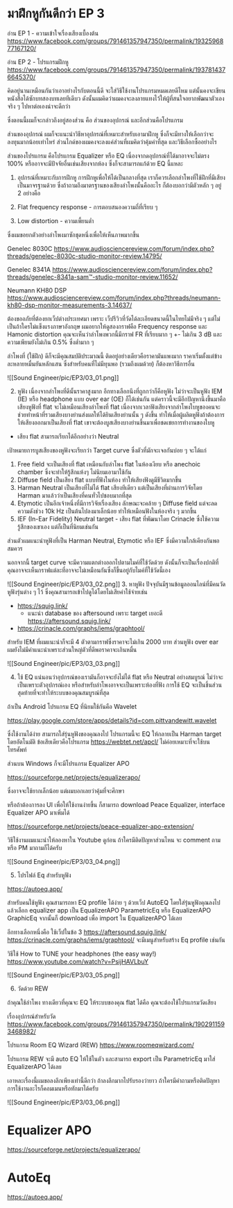 # มาฝึกหูกันดีกว่า EP 3

อ่าน EP 1 - ความเข้าใจเรื่องเสียงเบื้องต้น
https://www.facebook.com/groups/791461357947350/permalink/1932596877167120/

อ่าน EP 2 - โปรแกรมฝึกหู
https://www.facebook.com/groups/791461357947350/permalink/1937814376645370/


คิดอยู่นานเหมือนกันว่าเอาอย่างไรกับตอนนี้ดี จะใส่วิธีใช้งานโปรแกรมหมดเลยดีไหม แต่นั้นคงจะเขียนหนังสือได้ซักบทสองบทเลยทีเดีบว ดังนั้นผมคิดว่าผมคงจะลงลายแทงไว้ให้ผู้ที่สนใจอยากพัฒนาตัวเองจริง ๆ ไปหาต่อเองน่าจะดีกว่า

ซึ่งตอนนี้ผมก็จะกล่าวถึงอยู่สองส่วน คือ ส่วนของอุปกรณ์ และอีกส่วนคือโปรแกรม

ส่วนของอุปกรณ์ ผมก็จะแนะนำวิธีหาอุปกรณ์ที่เหมาะสำหรับเอามาฝึกหู ซึ่งก็จะมีทางให้เลือกว่าจะลงทุนมากน้อยเท่าไหร่ ส่วนไกด์ของผมคงจะลงแค่ส่วนที่ผมคิดว่าคุ้มค่าที่สุด และวิธีเลือกซื้ออย่างไร

ส่วนของโปรแกรม คือโปรแกรม Equalizer หรือ EQ เนื่องจากดอุปกรณ์ที่ได้มาอาจจะไม่ตรง 100% หรืออาจจะมีปัจจัยอื่นเช่นเสียงจากห้อง ซึ่งก็จะสามารถแก้ด้วย EQ นี้แหละ

1. อุปกรณ์ที่เหมาะกับการฝึกหู
การฝึกหูเพื่อให้ได้เป็นกลางที่สุด เราก็ควรเลือกลำโพงที่ใช้ฝึกที่มีเสียงเป็นมาจรฐานด้วย ซึ่งถ้าถามถึงมาตรฐานของเสียงลำโพงนั้นคืออะไร ก็ต้องบอกว่ามีตัวหลัก ๆ อยู่ 2 อย่างคือ

1. Flat frequency response - การตอบสนองความถี่ที่เรียบ ๆ
2. Low distortion - ความเพี้ยนต่ำ

ซึ่งผมขอยกตัวอย่างลำโพงมาซักชุดหนึ่งเพื่อให้เห็นภาพมากขึ้น 

Genelec 8030C
https://www.audiosciencereview.com/forum/index.php?threads/genelec-8030c-studio-monitor-review.14795/

Genelec 8341A
https://www.audiosciencereview.com/forum/index.php?threads/genelec-8341a-sam™-studio-monitor-review.11652/

Neumann KH80 DSP
https://www.audiosciencereview.com/forum/index.php?threads/neumann-kh80-dsp-monitor-measurements-3.14637/

ต้องขออภัยที่ต้องยกเว็ปต่างประเทศมา เพราะ เว็ปรีวิวที่วัดได้ละเอียดขนาดนี้ในไทยไม่มีจริง ๆ แต่ไม่เป็นถ้าใครไม่แข็งแรงภาษาอังกฤษ ผมอยากให้ดูสองกราฟคือ Frequency response และ Hamonic distortion คุณจะเห็นว่าลำโพงพวกนี้มีกราฟ FR ที่เรียบมาก ๆ +- ไม่เกิน 3 dB และความเพียนยังไม่เกิน 0.5% ซึ่งต่ำมาก ๆ

ลำโพงที่ (ใช้ฝึก) ดีก็จะมีคุณสมบัติประมาณนี้ ติดอยู่อย่างเดียวคือราคามันแพงมาก ราคาเริ่มตั้งแต่ข้างละหลายหมื่นยันหลักแสน ซึ่งสำหรับคนที่ไม่มีทุนพอ (รวมถึงผมด้วย) ก็ต้องหาวิธีการอื่น

![[Sound Engineer/pic/EP3/03_01.png]]

2. หูฟัง
เนื่องจากลำโพงที่ดีนั้นราคาสูงมาก อีกทางเลือกนึงที่ถูกกว่าก็คือหูฟัง ไม่ว่าจะเป็นหูฟัง IEM (IE) หรือ headphone แบบ over ear (OE) ก็ได้เช่นกัน แต่คราวนี้จะมีอีกปัญหานึงขึ้นมาคือ เสียงหูฟังที่ flat จะไม่เหมือนเสียงลำโพงที่ flat เนื่องจากเวลาฟังเสียงจากลำโพงใบหูของคนจะช่วยทำหน้าที่รวมเสียงบางย่านส่งผลให้ได้ยินเสียงย่านนั้น ๆ ดังขึ้น ทำให้เมื่อผู้ผลิตหูฟังถ้าต้องการให้เสียงออกมาเป็นเสียงที่ flat เขาจะต้องบูสเสียงบางย่านขึ้นมาเพื่อชดเชยการทำงานของใบหู

* เสียง flat สามารถเรียกได้อีกอย่างว่า Neutral

เป้าหมายการบูสเสียงของหูฟังจะเรียกว่า Target curve ซึ่งตัวที่มักจะเจอกันบ่อย ๆ จะได้แก่
1. Free field จะเป็นเสียงที่ flat เหมือนกับลำโพง flat ในห้องเงียบ หรือ anechoic chamber ซึ่งจะทำให้รู้สึกแห้งๆ ไม่นิยมเอามาใช้กัน
2. Diffuse field เป็นเสียง flat แบบที่ฟังในห้อง ทำให้เสียงฟังดูมีชีวิตมากขึ้น
3. Harman Neutral เป็นเสียงที่ไม่ได้ flat เสียงทีเดียว แต่เป็นเสียงที่ผ่านการวิจัยโดย Harman มาแล้วว่าเป็นเสียงที่คนทั่วไปชอบมากที่สุด
4. Etymotic เป็นอีกเจ้าหนึ่งที่มีการวิจัยเรื่องเสียง ลักษณะจะคล้าย ๆ Diffuse field แต่จะลดความดังช่วง 10k Hz เป็นต้นไปลงมาเล็กน้อย ทำให้เหมือนฟังในห้องจริง ๆ มากขึ้น
5. IEF (In-Ear Fidelity) Neutral target - เสียง flat ที่พัฒนาโดย Crinacle ซึ่งใช้ความรู้สึกของเขาเอง แต่ก็เป็นที่นิยมเช่นกัน

ส่วนตัวผมแนะนำหูฟังที่เป็น Harman Neutral, Etymotic หรือ IEF ซึ่งมีความใกล้เคียงกันพอสมควร

นอกจากนี้ target curve จะมีความแตกต่างออกไปตามไมค์ที่ใช้วัดด้วย ดังนั้นก็จะเป็นเรื่องปกติที่คุณอาจจะเห็นกราฟแต่ละที่อาจจะไม่เหมือนกันซึ่งก็ขึ้นอยู่กับไมค์ที่ใช้วัดนี้เอง



![[Sound Engineer/pic/EP3/03_02.png]]
3. หาหูฟัง
ปัจจุบันมีฐานข้อมูลออนไลน์ที่มีคนวัดหูฟังรุ่นต่าง ๆ ไว้ ซึ่งคุณสามารถเข้าไปดูได้โดยไม่เสียค่าใช้จ่ายเช่น 
- https://squig.link/
	- แนะนำ database ของ aftersound เพราะ target เยอะดี https://aftersound.squig.link/
- https://crinacle.com/graphs/iems/graphtool/

สำหรับ IEM ที่ผมแนะนำก็จะมี 4 ตัวตามกราฟซึ่งราคาจะไม่เกิน 2000 บาท
ส่วนหูฟัง over ear ผมยังไม่มีคำแนะนำเพราะส่วนใหญ่ตัวที่ดีพอราคาจะเกินหมื่น

![[Sound Engineer/pic/EP3/03_03.png]]

4. ใช้ EQ
แน่นอนว่าอุปกรณ์ของเรามันก็อาจจะยังไม่ได้ flat หรือ Neutral อย่างสมบูรณ์ ไม่ว่าจะเป็นเพราะตัวอุปกรณ์เอง หรือสำหรับลำโพงอาจจะเป็นเพราะห้องที่ฟัง การใช้ EQ จะเป็นชิ้นส่วนสุดท้ายที่จะทำให้ระบบของคุณสมบูรณ์ที่สุด 

ถ้าเป็น Android โปรแกรม EQ ที่นิยมใช้กันคือ Wavelet

https://play.google.com/store/apps/details?id=com.pittvandewitt.wavelet

ซึ่งใช้งานได้ง่าย สามารถใส่รุ่นหูฟังของคุณลงไป โปรแกรมนี้จะ EQ ให้กลายเป็น Harman target โดยอัตโนมัติ ข้อเสียเดียวคือโปรแกรม https://webtet.net/apcl/ ไม่ค่อยเหมาะที่จะใช้บนโทรศัพท์

ส่วนบน Windows ก็จะมีโปรแกรม Equalizer APO

https://sourceforge.net/projects/equalizerapo/

ซึ่งอาจจะใช้ยากเล็กน้อย แต่ผมบอกเลยว่าคุ้มที่จะศึกษา

หรือถ้าต้องการลง UI เพื่อให้ใช้งานง่ายขึ้น ก็สามารถ download Peace Equalizer, interface Equalizer APO มาเพิ่มได้

https://sourceforge.net/projects/peace-equalizer-apo-extension/

วิธีใช้งานผมแนะนำให้ลองหาใน Youtube ดูก่อน ถ้าใครมีติดปัญหาส่วนไหน จะ comment ถามหรือ PM มาถามก็ได้ครับ

![[Sound Engineer/pic/EP3/03_04.png]]

5. โปรไฟล์ Eq สำหรับหูฟัง

https://autoeq.app/

สำหรับคนใช้หูฟัง คุณสามารถหา EQ profile ได้ง่าย ๆ ด้วยเว็ป AutoEQ โดยใส่รุ่นหูฟังคุณลงไป แล้วเลือก equalizer app เป็น EqualizerAPO ParametricEq หรือ EqualizerAPO GraphicEq จากนั้นก็ download เพื่อ import ใน EqualizerAPO ได้เลย

อีกทางเลือกหนึ่งคือ ใช้เว็ปในข้อ 3
https://aftersound.squig.link/
https://crinacle.com/graphs/iems/graphtool/
จะมีเมนูสำหรับสร้าง Eq profile เช่นกัน

วิธีใช้ 
How to TUNE your headphones (the easy way!)
https://www.youtube.com/watch?v=PsijHAVLbuY


![[Sound Engineer/pic/EP3/03_05.png]]

6. วัดด้วย REW

ถ้าคุณใช้ลำโพง ทางเดียวที่คุณจะ EQ ให้ระบบของคุณ flat ได้คือ คุณจะต้องใช้โปรแกรมวัดเสียง 

เรื่องอุปกรณ์สำหรับวัด
https://www.facebook.com/groups/791461357947350/permalink/1902911593468982/

โปรแกรม Room EQ Wizard (REW)
https://www.roomeqwizard.com/

โปรแกรม REW จะมี auto EQ ให้ใช้ในตัว และสามารถ export เป็น ParametricEq มาใส่ EqualizerAPO ได้เลย  

เอาหละเรื่องนี้ผมขอลงลึกเพียงเท่านี้ดีกว่า ถ้าลงลึกมากไปรับรองว่ายาว ถ้าใครมีคำถามหรือติดปัญหาการใช้งานอะไรก็คอมเมนหรือทักมาได้ครับ

![[Sound Engineer/pic/EP3/03_06.png]]

# Equalizer APO

https://sourceforge.net/projects/equalizerapo/


# AutoEq

https://autoeq.app/


